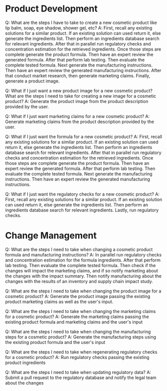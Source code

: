 # Product Development

Q: What are the steps I have to take to create a new cosmetic product like lip balm, soap, eye shadow, shower gel, etc?
A: First, recall any existing solutions for a similar product. If an existing solution can used return it, else generate the ingredients list. Then perform an ingredients database search for relevant ingredients. After that in parallel run regulatory checks and concentration estimation for the retrieved ingredients. Once those steps are complete generate the product formula. Then have an expert review the generated formula. After that perform lab testing. Then evaluate the complete tested formula. Next generate the manufacturing instructions. Then have an expert review the generated manufacturing instructions. After that conduct market research, then generate marketing claims. Finally, generate a product image.

Q: What if I just want a new product image for a new cosmetic product? What are the steps I need to take for creating a new image for a cosmetic product?
A: Generate the product image from the product description provided by the user.

Q: What if I just want marketing claims for a new cosmetic product?
A: Generate marketing claims from the product description provided by the user.

Q: What if I just want the formula for a new cosmetic product?
A: First, recall any existing solutions for a similar product. If an existing solution can used return it, else generate the ingredients list. Then perform an ingredients database search for relevant ingredients. After that in parallel run regulatory checks and concentration estimation for the retrieved ingredients. Once those steps are complete generate the product formula. Then have an expert review the generated formula. After that perform lab testing. Then evaluate the complete tested formula. Next generate the manufacturing instructions. Then have an expert review the generated manufacturing instructions.

Q: What if I just want the regulatory checks for a new cosmetic product?
A: First, recall any existing solutions for a similar product. If an existing solution can used return it, else generate the ingredients list. Then perform an ingredients database search for relevant ingredients. Lastly, run regulatory checks.

# Change Management

Q: What are the steps I need to take when changing a cosmetic product formula and manufacturing instructions?
A: In parallel run regulatory checks and concentration estimation for the formula ingredients. After that perform lab testing. Then evaluate the complete tested formula. Then check if the changes will impact the marketing claims, and if so notify marketing about the changes with the impact summary. Then notify manufacturing about the changes with the results of an inventory and supply chain impact study.

Q: What are the steps I need to take when changing the product image for a cosmetic product?
A: Generate the product image passing the existing product marketing claims as well as the user's input.

Q: What are the steps I need to take when changing the marketing claims for a cosmetic product?
A: Generate the marketing claims passing the existing product formula and marketing claims and the user's input

Q: What are the steps I need to take when changing the manufacturing steps for a cosmetic product?
A: Generate the manufacturing steps using the existing product formula and the user's input

Q: What are the steps I need to take when regenerating regulatory checks for a cosmetic product?
A: Run regulatory checks passing the existing product ingredients

Q: What are the steps I need to take when updating regulatory data?
A: Submit a pull request to the regulatory database and notify the legal team about the changes
